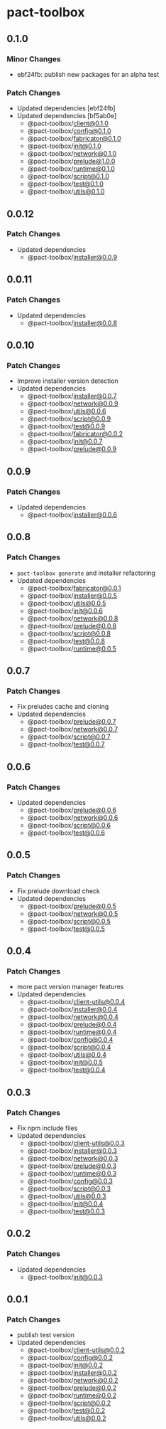 # pact-toolbox

## 0.1.0

### Minor Changes

- ebf24fb: publish new packages for an alpha test

### Patch Changes

- Updated dependencies [ebf24fb]
- Updated dependencies [bf5ab0e]
  - @pact-toolbox/client@0.1.0
  - @pact-toolbox/config@0.1.0
  - @pact-toolbox/fabricator@0.1.0
  - @pact-toolbox/init@0.1.0
  - @pact-toolbox/network@0.1.0
  - @pact-toolbox/prelude@1.0.0
  - @pact-toolbox/runtime@0.1.0
  - @pact-toolbox/script@0.1.0
  - @pact-toolbox/test@0.1.0
  - @pact-toolbox/utils@0.1.0

## 0.0.12

### Patch Changes

- Updated dependencies
  - @pact-toolbox/installer@0.0.9

## 0.0.11

### Patch Changes

- Updated dependencies
  - @pact-toolbox/installer@0.0.8

## 0.0.10

### Patch Changes

- Improve installer version detection
- Updated dependencies
  - @pact-toolbox/installer@0.0.7
  - @pact-toolbox/network@0.0.9
  - @pact-toolbox/utils@0.0.6
  - @pact-toolbox/script@0.0.9
  - @pact-toolbox/test@0.0.9
  - @pact-toolbox/fabricator@0.0.2
  - @pact-toolbox/init@0.0.7
  - @pact-toolbox/prelude@0.0.9

## 0.0.9

### Patch Changes

- Updated dependencies
  - @pact-toolbox/installer@0.0.6

## 0.0.8

### Patch Changes

- `pact-toolbox generate` and installer refactoring
- Updated dependencies
  - @pact-toolbox/fabricator@0.0.1
  - @pact-toolbox/installer@0.0.5
  - @pact-toolbox/utils@0.0.5
  - @pact-toolbox/init@0.0.6
  - @pact-toolbox/network@0.0.8
  - @pact-toolbox/prelude@0.0.8
  - @pact-toolbox/script@0.0.8
  - @pact-toolbox/test@0.0.8
  - @pact-toolbox/runtime@0.0.5

## 0.0.7

### Patch Changes

- Fix preludes cache and cloning
- Updated dependencies
  - @pact-toolbox/prelude@0.0.7
  - @pact-toolbox/network@0.0.7
  - @pact-toolbox/script@0.0.7
  - @pact-toolbox/test@0.0.7

## 0.0.6

### Patch Changes

- Updated dependencies
  - @pact-toolbox/prelude@0.0.6
  - @pact-toolbox/network@0.0.6
  - @pact-toolbox/script@0.0.6
  - @pact-toolbox/test@0.0.6

## 0.0.5

### Patch Changes

- Fix prelude download check
- Updated dependencies
  - @pact-toolbox/prelude@0.0.5
  - @pact-toolbox/network@0.0.5
  - @pact-toolbox/script@0.0.5
  - @pact-toolbox/test@0.0.5

## 0.0.4

### Patch Changes

- more pact version manager features
- Updated dependencies
  - @pact-toolbox/client-utils@0.0.4
  - @pact-toolbox/installer@0.0.4
  - @pact-toolbox/network@0.0.4
  - @pact-toolbox/prelude@0.0.4
  - @pact-toolbox/runtime@0.0.4
  - @pact-toolbox/config@0.0.4
  - @pact-toolbox/script@0.0.4
  - @pact-toolbox/utils@0.0.4
  - @pact-toolbox/init@0.0.5
  - @pact-toolbox/test@0.0.4

## 0.0.3

### Patch Changes

- Fix npm include files
- Updated dependencies
  - @pact-toolbox/client-utils@0.0.3
  - @pact-toolbox/installer@0.0.3
  - @pact-toolbox/network@0.0.3
  - @pact-toolbox/prelude@0.0.3
  - @pact-toolbox/runtime@0.0.3
  - @pact-toolbox/config@0.0.3
  - @pact-toolbox/script@0.0.3
  - @pact-toolbox/utils@0.0.3
  - @pact-toolbox/init@0.0.4
  - @pact-toolbox/test@0.0.3

## 0.0.2

### Patch Changes

- Updated dependencies
  - @pact-toolbox/init@0.0.3

## 0.0.1

### Patch Changes

- publish test version
- Updated dependencies
  - @pact-toolbox/client-utils@0.0.2
  - @pact-toolbox/config@0.0.2
  - @pact-toolbox/init@0.0.2
  - @pact-toolbox/installer@0.0.2
  - @pact-toolbox/network@0.0.2
  - @pact-toolbox/prelude@0.0.2
  - @pact-toolbox/runtime@0.0.2
  - @pact-toolbox/script@0.0.2
  - @pact-toolbox/test@0.0.2
  - @pact-toolbox/utils@0.0.2
